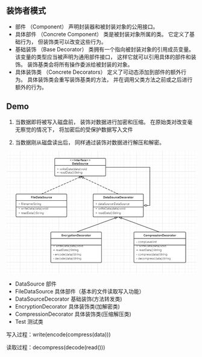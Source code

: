 ## 装饰者模式

-  部件 （Component） 声明封装器和被封装对象的公用接口。
-  具体部件 （Concrete Component） 类是被封装对象所属的类。 它定义了基础行为， 但装饰类可以改变这些行为。
-  基础装饰 （Base Decorator） 类拥有一个指向被封装对象的引用成员变量。 该变量的类型应当被声明为通用部件接口， 这样它就可以引用具体的部件和装饰。 装饰基类会将所有操作委派给被封装的对象。
-  具体装饰类 （Concrete Decorators） 定义了可动态添加到部件的额外行为。 具体装饰类会重写装饰基类的方法， 并在调用父类方法之前或之后进行额外的行为。

## Demo

1. 当数据即将被写入磁盘前， 装饰对数据进行加密和压缩。 在原始类对改变毫无察觉的情况下， 将加密后的受保护数据写入文件

2. 当数据刚从磁盘读出后， 同样通过装饰对数据进行解压和解密。


![img_1.png](img_1.png)


- DataSource 部件 
- FileDataSource 具体部件（基本的文件读取写入功能）
- DataSourceDecorator 基础装饰(方法转发类)
- EncryptionDecorator 具体装饰类(加解密类)
- CompressionDecorator 具体装饰类(压缩解压类)
-  Test 测试类


写入过程：write(encode(compress(data)))

读取过程：decompress(decode(read()))